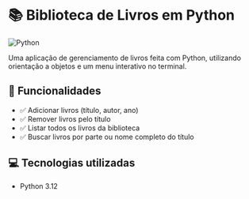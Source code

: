 # 📚 Biblioteca de Livros em Python
![Python](https://img.shields.io/badge/python-3670A0?style=for-the-badge&logo=python&logoColor=ffdd54)

Uma aplicação de gerenciamento de livros feita com Python, utilizando orientação a objetos e um menu interativo no terminal.

## 🧠 Funcionalidades

- ✅ Adicionar livros (título, autor, ano)
- ✅ Remover livros pelo título
- ✅ Listar todos os livros da biblioteca
- ✅ Buscar livros por parte ou nome completo do título

## 💻 Tecnologias utilizadas

- Python 3.12
